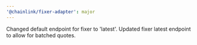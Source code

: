 ```yaml
---
'@chainlink/fixer-adapter': major
---
```


Changed default endpoint for fixer to 'latest'. Updated fixer latest endpoint to allow for batched quotes.

